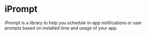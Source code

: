 iPrompt
=======

iPrompt is a library to help you schedule in-app notifications or user prompts based on installed time and usage of your app.